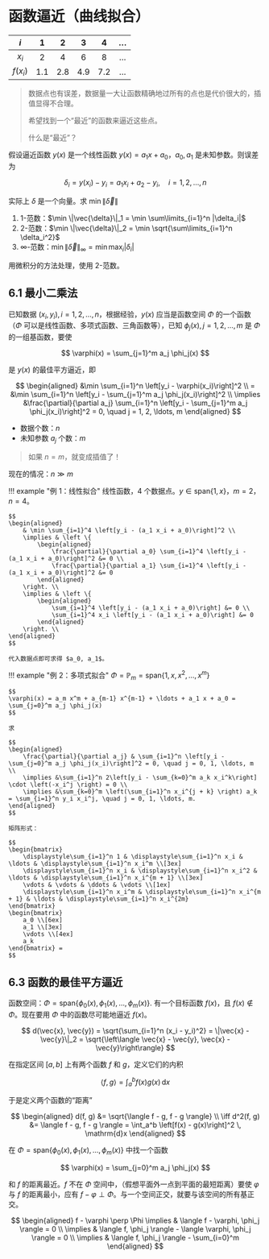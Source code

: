 # 函数逼近（曲线拟合）

| $i$ | 1 | 2 | 3 | 4 | $\ldots$ |
|:---:|:---:|:---:|:---:|:---:|:---:|
| $x_i$ | $2$ | $4$ | $6$ | $8$ | $\ldots$ |
| $f(x_i)$ | $1.1$ | $2.8$ | $4.9$ | $7.2$ | $\ldots$ |

> 数据点也有误差，数据量一大让函数精确地过所有的点也是代价很大的，插值显得不合理。
>
> 希望找到一个“最近”的函数来逼近这些点。
>
> 什么是“最近”？

假设逼近函数 $y(x)$ 是一个线性函数 $y(x) = a_1 x + a_0$，$a_0, a_1$ 是未知参数。则误差为

$$
\delta_i = y(x_i) - y_i = a_1 x_i + a_2 - y_i, \quad i = 1, 2, \ldots, n
$$

实际上 $\delta$ 是一个向量。求 $\min \|\vec{\delta}\|$

1. 1-范数：$\min \|\vec{\delta}\|_1 = \min \sum\limits_{i=1}^n |\delta_i|$
2. 2-范数：$\min \|\vec{\delta}\|_2 = \min \sqrt{\sum\limits_{i=1}^n \delta_i^2}$
3. $\infty$-范数：$\min \|\vec{\delta}\|_\infty = \min \max_i |\delta_i|$

用微积分的方法处理，使用 2-范数。

## 6.1 最小二乘法

已知数据 $(x_i, y_i), \, i = 1, 2, \ldots, n$，根据经验，$y(x)$ 应当是函数空间 $\Phi$ 的一个函数（$\Phi$ 可以是线性函数、多项式函数、三角函数等），已知 $\phi_j(x), \, j = 1, 2, \ldots, m$ 是 $\Phi$ 的一组基函数，要使

$$
\varphi(x) = \sum_{j=1}^m a_j \phi_j(x)
$$

是 $y(x)$ 的最佳平方逼近，即

$$
\begin{aligned}
&\min \sum_{i=1}^n \left[y_i - \varphi(x_i)\right]^2 \\
= &\min \sum_{i=1}^n \left[y_i - \sum_{j=1}^m a_j \phi_j(x_i)\right]^2 \\
\implies &\frac{\partial}{\partial a_j} \sum_{i=1}^n \left[y_i - \sum_{j=1}^m a_j \phi_j(x_i)\right]^2 = 0, \quad j = 1, 2, \ldots, m
\end{aligned}
$$

- 数据个数：$n$
- 未知参数 $a_j$ 个数：$m$

> 如果 $n = m$，就变成插值了！

现在的情况：$n \gg m$

!!! example "例 1：线性拟合"
    线性函数，$4$ 个数据点。$y \in \text{span}\{1, x\}$，$m = 2$，$n = 4$。

    $$
    \begin{aligned}
        & \min \sum_{i=1}^4 \left[y_i - (a_1 x_i + a_0)\right]^2 \\
        \implies & \left \{
            \begin{aligned}
                \frac{\partial}{\partial a_0} \sum_{i=1}^4 \left[y_i - (a_1 x_i + a_0)\right]^2 &= 0 \\
                \frac{\partial}{\partial a_1} \sum_{i=1}^4 \left[y_i - (a_1 x_i + a_0)\right]^2 &= 0
            \end{aligned}
        \right. \\
        \implies & \left \{
            \begin{aligned}
                \sum_{i=1}^4 \left[y_i - (a_1 x_i + a_0)\right] &= 0 \\
                \sum_{i=1}^4 x_i \left[y_i - (a_1 x_i + a_0)\right] &= 0
            \end{aligned}
        \right. \\
    \end{aligned}
    $$

    代入数据点即可求得 $a_0, a_1$。

!!! example "例 2：多项式拟合"
    $\Phi = \mathbb{P}_m = \text{span}\{1, x, x^2, \ldots, x^m\}$

    $$
    \varphi(x) = a_m x^m + a_{m-1} x^{m-1} + \ldots + a_1 x + a_0 = \sum_{j=0}^m a_j \phi_j(x)
    $$

    求

    $$
    \begin{aligned}
        \frac{\partial}{\partial a_j} & \sum_{i=1}^n \left[y_i - \sum_{j=0}^m a_j \phi_j(x_i)\right]^2 = 0, \quad j = 0, 1, \ldots, m \\
        \implies &\sum_{i=1}^n 2\left[y_i - \sum_{k=0}^m a_k x_i^k\right] \cdot \left(-x_i^j \right) = 0 \\
        \implies &\sum_{k=0}^m \left(\sum_{i=1}^n x_i^{j + k} \right) a_k = \sum_{i=1}^n y_i x_i^j, \quad j = 0, 1, \ldots, m. 
    \end{aligned}
    $$

    矩阵形式：

    $$
    \begin{bmatrix}
        \displaystyle\sum_{i=1}^n 1 & \displaystyle\sum_{i=1}^n x_i & \ldots & \displaystyle\sum_{i=1}^n x_i^m \\[3ex]
        \displaystyle\sum_{i=1}^n x_i & \displaystyle\sum_{i=1}^n x_i^2 & \ldots & \displaystyle\sum_{i=1}^n x_i^{m + 1} \\[3ex]
        \vdots & \vdots & \ddots & \vdots \\[1ex]
        \displaystyle\sum_{i=1}^n x_i^m & \displaystyle\sum_{i=1}^n x_i^{m + 1} & \ldots & \displaystyle\sum_{i=1}^n x_i^{2m}
    \end{bmatrix}
    \begin{bmatrix}
        a_0 \\[6ex]
        a_1 \\[3ex]
        \vdots \\[4ex]
        a_k
    \end{bmatrix} = 
    $$





## 6.3 函数的最佳平方逼近

函数空间：$\Phi = \text{span}\{\phi_0(x), \phi_1(x), \ldots, \phi_m(x)\}$. 有一个目标函数 $f(x)$，且 $f(x) \notin \Phi$。现在要用 $\Phi$ 中的函数尽可能地逼近 $f(x)$。

$$
d(\vec{x}, \vec{y}) = \sqrt{\sum_{i=1}^n (x_i - y_i)^2} = \|\vec{x} - \vec{y}\|_2 = \sqrt{\left\langle \vec{x} - \vec{y}, \vec{x} - \vec{y}\right\rangle}
$$

在指定区间 $[a, b]$ 上有两个函数 $f$ 和 $g$，定义它们的内积

$$
\langle f, g \rangle = \int_a^b f(x) g(x) \, \mathrm{d}x
$$

于是定义两个函数的“距离”

$$
\begin{aligned}
    d(f, g) &= \sqrt{\langle f - g, f - g \rangle} \\
    \iff d^2(f, g) &= \langle f - g, f - g \rangle  = \int_a^b \left[f(x) - g(x)\right]^2 \, \mathrm{d}x
\end{aligned}
$$

在 $\Phi = \text{span}\{\phi_0(x), \phi_1(x), \ldots, \phi_m(x)\}$ 中找一个函数

$$
\varphi(x) = \sum_{j=0}^m a_j \phi_j(x)
$$

和 $f$ 的距离最近。$f$ 不在 $\Phi$ 空间中，（假想平面外一点到平面的最短距离）要使 $\varphi$ 与 $f$ 的距离最小，应有 $f - \varphi \perp \Phi$。与一个空间正交，就要与该空间的所有基正交。

$$
\begin{aligned}
    f - \varphi \perp \Phi \implies & \langle f - \varphi, \phi_j \rangle = 0 \\
    \implies & \langle f, \phi_j \rangle - \langle \varphi, \phi_j \rangle = 0 \\
    \implies & \langle f, \phi_j \rangle - \sum_{i=0}^m
\end{aligned}
$$